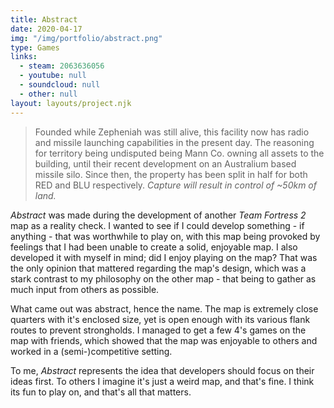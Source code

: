 ```yaml
---
title: Abstract
date: 2020-04-17
img: "/img/portfolio/abstract.png"
type: Games
links:
  - steam: 2063636056
  - youtube: null
  - soundcloud: null
  - other: null
layout: layouts/project.njk
---
```

> Founded while Zepheniah was still alive, this facility now has radio and missile launching capabilities in the present day. The reasoning for territory being undisputed being Mann Co. owning all assets to the building, until their recent development on an Australium based missile silo. Since then, the property has been split in half for both RED and BLU respectively. *Capture will result in control of ~50km of land.*

*Abstract* was made during the development of another *Team Fortress 2* map as a reality check. I wanted to see if I could develop something - if anything - that was worthwhile to play on, with this map being provoked by feelings that I had been unable to create a solid, enjoyable map. I also developed it with myself in mind; did I enjoy playing on the map? That was the only opinion that mattered regarding the map's design, which was a stark contrast to my philosophy on the other map - that being to gather as much input from others as possible. 

What came out was abstract, hence the name. The map is extremely close quarters with it's enclosed size, yet is open enough with its various flank routes to prevent strongholds. I managed to get a few 4's games on the map with friends, which showed that the map was enjoyable to others and worked in a (semi-)competitive setting.

To me, *Abstract* represents the idea that developers should focus on their ideas first. To others I imagine it's just a weird map, and that's fine. I think its fun to play on, and that's all that matters.